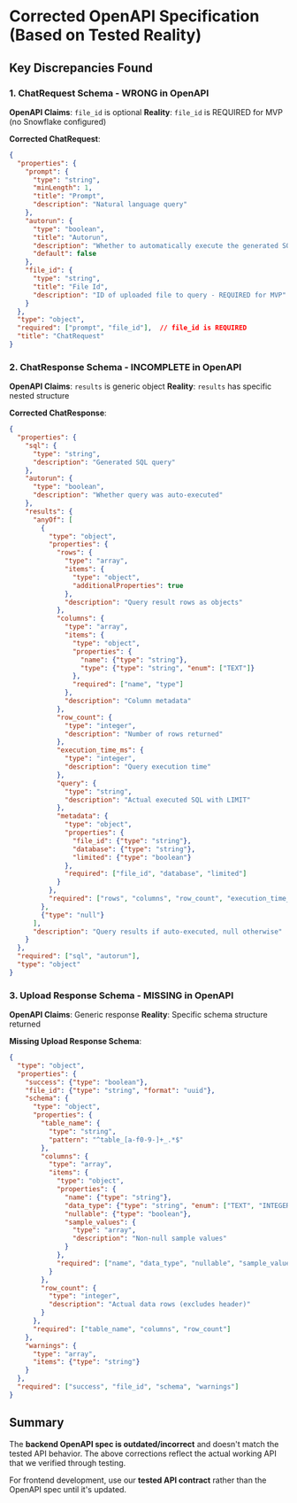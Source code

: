 # Corrected OpenAPI Specification (Based on Tested Reality)

## Key Discrepancies Found

### 1. **ChatRequest Schema** - WRONG in OpenAPI
**OpenAPI Claims**: `file_id` is optional
**Reality**: `file_id` is REQUIRED for MVP (no Snowflake configured)

**Corrected ChatRequest**:
```json
{
  "properties": {
    "prompt": {
      "type": "string",
      "minLength": 1,
      "title": "Prompt",
      "description": "Natural language query"
    },
    "autorun": {
      "type": "boolean",
      "title": "Autorun",
      "description": "Whether to automatically execute the generated SQL",
      "default": false
    },
    "file_id": {
      "type": "string",
      "title": "File Id",
      "description": "ID of uploaded file to query - REQUIRED for MVP"
    }
  },
  "type": "object",
  "required": ["prompt", "file_id"],  // file_id is REQUIRED
  "title": "ChatRequest"
}
```

### 2. **ChatResponse Schema** - INCOMPLETE in OpenAPI
**OpenAPI Claims**: `results` is generic object
**Reality**: `results` has specific nested structure

**Corrected ChatResponse**:
```json
{
  "properties": {
    "sql": {
      "type": "string",
      "description": "Generated SQL query"
    },
    "autorun": {
      "type": "boolean",
      "description": "Whether query was auto-executed"
    },
    "results": {
      "anyOf": [
        {
          "type": "object",
          "properties": {
            "rows": {
              "type": "array",
              "items": {
                "type": "object",
                "additionalProperties": true
              },
              "description": "Query result rows as objects"
            },
            "columns": {
              "type": "array",
              "items": {
                "type": "object",
                "properties": {
                  "name": {"type": "string"},
                  "type": {"type": "string", "enum": ["TEXT"]}
                },
                "required": ["name", "type"]
              },
              "description": "Column metadata"
            },
            "row_count": {
              "type": "integer",
              "description": "Number of rows returned"
            },
            "execution_time_ms": {
              "type": "integer",
              "description": "Query execution time"
            },
            "query": {
              "type": "string",
              "description": "Actual executed SQL with LIMIT"
            },
            "metadata": {
              "type": "object",
              "properties": {
                "file_id": {"type": "string"},
                "database": {"type": "string"},
                "limited": {"type": "boolean"}
              },
              "required": ["file_id", "database", "limited"]
            }
          },
          "required": ["rows", "columns", "row_count", "execution_time_ms", "query", "metadata"]
        },
        {"type": "null"}
      ],
      "description": "Query results if auto-executed, null otherwise"
    }
  },
  "required": ["sql", "autorun"],
  "type": "object"
}
```

### 3. **Upload Response Schema** - MISSING in OpenAPI
**OpenAPI Claims**: Generic response
**Reality**: Specific schema structure returned

**Missing Upload Response Schema**:
```json
{
  "type": "object",
  "properties": {
    "success": {"type": "boolean"},
    "file_id": {"type": "string", "format": "uuid"},
    "schema": {
      "type": "object",
      "properties": {
        "table_name": {
          "type": "string",
          "pattern": "^table_[a-f0-9-]+_.*$"
        },
        "columns": {
          "type": "array",
          "items": {
            "type": "object",
            "properties": {
              "name": {"type": "string"},
              "data_type": {"type": "string", "enum": ["TEXT", "INTEGER", "REAL"]},
              "nullable": {"type": "boolean"},
              "sample_values": {
                "type": "array",
                "description": "Non-null sample values"
              }
            },
            "required": ["name", "data_type", "nullable", "sample_values"]
          }
        },
        "row_count": {
          "type": "integer",
          "description": "Actual data rows (excludes header)"
        }
      },
      "required": ["table_name", "columns", "row_count"]
    },
    "warnings": {
      "type": "array",
      "items": {"type": "string"}
    }
  },
  "required": ["success", "file_id", "schema", "warnings"]
}
```

## Summary
The **backend OpenAPI spec is outdated/incorrect** and doesn't match the tested API behavior. The above corrections reflect the actual working API that we verified through testing.

For frontend development, use our **tested API contract** rather than the OpenAPI spec until it's updated.
